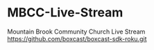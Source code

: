 # MBCC-Live-Stream
Mountain Brook Community Church Live Stream
https://github.com/boxcast/boxcast-sdk-roku.git
